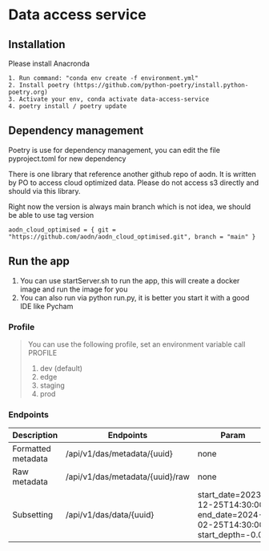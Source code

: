 # Data access service

## Installation

Please install Anacronda

```
1. Run command: "conda env create -f environment.yml"
2. Install poetry (https://github.com/python-poetry/install.python-poetry.org)
3. Activate your env, conda activate data-access-service
4. poetry install / poetry update
```

## Dependency management

Poetry is use for dependency management, you can edit the file pyproject.toml for new dependency

There is one library that reference another github repo of aodn. It is written by PO to access
cloud optimized data. Please do not access s3 directly and should via this library.

Right now the version is always main branch which is not idea, we should be able to use tag version
```commandline
aodn_cloud_optimised = { git = "https://github.com/aodn/aodn_cloud_optimised.git", branch = "main" }
```

## Run the app

1. You can use startServer.sh to run the app, this will create a docker image and run the image for you
2. You can also run via python run.py, it is better you start it with a good IDE like Pycham

### Profile
> You can use the following profile, set an environment variable call PROFILE
> 1. dev (default)
> 2. edge
> 3. staging
> 4. prod

### Endpoints

| Description        | Endpoints                          | Param                                                                          | Environment                                                                   |
|--------------------|----------------------------------------|--------------------------------------------------------------------------------|-------------------------------------------------------------------------------|
| Formatted metadata | /api/v1/das/metadata/{uuid}  | none                                                                           | ALL                                                                           | 
| Raw metadata       | /api/v1/das/metadata/{uuid}/raw | none                                                                           | ALL                                                                      | 
| Subsetting         | /api/v1/das/data/{uuid} | start_date=2023-12-25T14:30:00 end_date=2024-02-25T14:30:00 start_depth=-0.06 | ALL |
